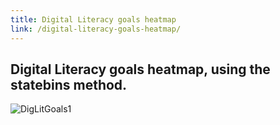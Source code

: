 ```yaml
---
title: Digital Literacy goals heatmap
link: /digital-literacy-goals-heatmap/
---
```


## Digital Literacy goals heatmap, using the statebins method.

![DigLitGoals1](https://farm1.staticflickr.com/651/21061817543_39fa12d39a.jpg)